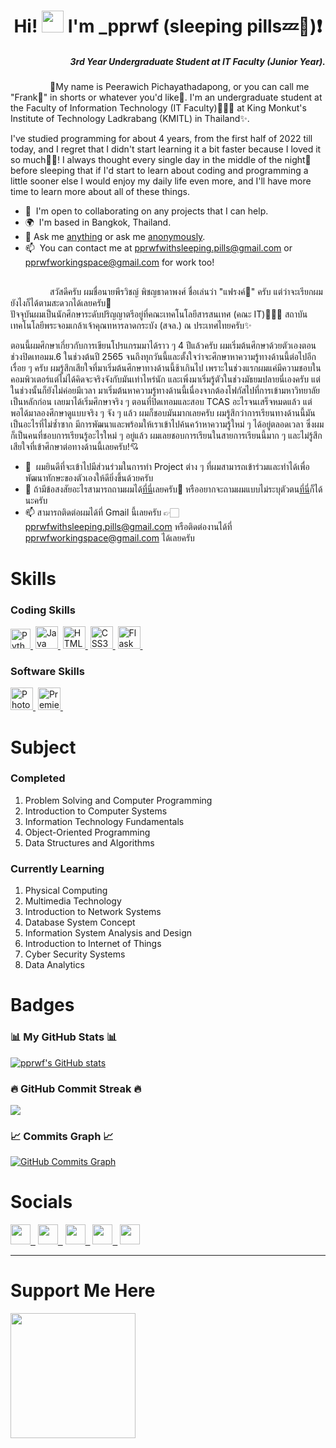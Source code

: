 <h1 align="center">Hi! <img src="https://media.giphy.com/media/hvRJCLFzcasrR4ia7z/giphy.gif" width="35"> I'm _pprwf (sleeping pills💤💊)❗</h1>
<h5 align="right">3rd Year Undergraduate Student at IT Faculty (Junior Year).</h5>

&nbsp;&nbsp;&nbsp;&nbsp;&nbsp;&nbsp;&nbsp;&nbsp;&nbsp;&nbsp;&nbsp;&nbsp;&nbsp;&nbsp;&nbsp;
💫My name is Peerawich Pichayathadapong, or you can call me "Frank🦈" in shorts or whatever you'd like🦭.
I'm an undergraduate student at the Faculty of Information Technology (IT Faculty)🧑🏻‍💻 at King Monkut's Institute of Technology Ladkrabang (KMITL) in Thailand✨.

I've studied programming for about 4 years, from the first half of 2022 till today, and I regret that 
I didn't start learning it a bit faster because I loved it so much💖💘!
I always thought every single day in the middle of the night🌃 before sleeping that if I'd start to learn about coding and programming a little sooner else 
I would enjoy my daily life even more, and I'll have more time to learn more about all of these things.

*   🤝  I'm open to collaborating on any projects that I can help.
*   🌍  I'm based in Bangkok, Thailand.
*   💬  Ask me [anything](https://ask.fm/askingpills) or ask me [anonymously](ngl.link/_pprwf82484).
*   📫  You can contact me at [pprwfwithsleeping.pills@gmail.com](mailto:pprwfwithsleeping.pills@gmail.com) or [pprwfworkingspace@gmail.com](mailto:pprwfworkingspace@gmail.com) for work too!

##

&nbsp;&nbsp;&nbsp;&nbsp;&nbsp;&nbsp;&nbsp;&nbsp;&nbsp;&nbsp;&nbsp;&nbsp;&nbsp;&nbsp;&nbsp;
สวัสดีครับ ผมชื่อนายพีรวิชญ์ พิชญธาดาพงศ์ ชื่อเล่นว่า "แฟรงค์🦈" ครับ แต่ว่าจะเรียกผมยังไงก็ได้ตามสะดวกได้เลยครับ🙂<br>
ปัจจุบันผมเป็นนักศึกษาระดับปริญญาตรีอยู่ที่คณะเทคโนโลยีสารสนเทศ (คณะ IT)🧑🏻‍💻 สถาบันเทคโนโลยีพระจอมเกล้าเจ้าคุณทหารลาดกระบัง (สจล.) ณ ประเทศไทยครับ✨

ตอนนี้ผมศึกษาเกี่ยวกับการเขียนโปรแกรมมาได้ราว ๆ 4 ปีแล้วครับ ผมเริ่มต้นศึกษาด้วยตัวเองตอนช่วงปิดเทอมม.6 ในช่วงต้นปี 2565 จนถึงทุกวันนี้และตั้งใจว่าจะศึกษาหาความรู้ทางด้านนี้ต่อไปอีกเรื่อย ๆ ครับ
ผมรู้สึกเสียใจที่มาเริ่มต้นศึกษาทางด้านนี้ช้าเกินไป เพราะในช่วงแรกผมแค่มีความชอบในคอมพิวเตอร์แต่ไม่ได้คิดจะจริงจังกับมันเท่าไหร่นัก และเพิ่งมาเริ่มรู้ตัวในช่วงมัธยมปลายนี่เองครับ แต่ในช่วงนั้นก็ยังไม่ค่อยมีเวลา
มาเริ่มต้นหาความรู้ทางด้านนี้เนื่องจากต้องโฟกัสไปที่การเข้ามหาวิทยาลัยเป็นหลักก่อน เลยมาได้เริ่มศึกษาจริง ๆ ตอนที่ปิดเทอมและสอบ TCAS อะไรจนเสร็จหมดแล้ว แต่พอได้มาลองศึกษาดูแบบจริง ๆ จัง ๆ แล้ว
ผมก็ชอบมันมากเลยครับ ผมรู้สึกว่าการเรียนทางด้านนี้มันเป็นอะไรที่ไม่ซ้ำซาก มีการพัฒนาและพร้อมให้เราเข้าไปค้นคว้าหาความรู้ใหม่ ๆ ได้อยู่ตลอดเวลา ซึ่งผมก็เป็นคนที่ชอบการเรียนรู้อะไรใหม่ ๆ อยู่แล้ว 
ผมเลยชอบการเรียนในสายการเรียนนี้มาก ๆ และไม่รู้สึกเสียใจที่เข้าศึกษาต่อทางด้านนี้เลยครับ!💘

*   🤝  ผมยินดีที่จะเข้าไปมีส่วนร่วมในการทำ Project ต่าง ๆ ที่ผมสามารถเข้าร่วมและทำได้เพื่อพัฒนาทักษะของตัวเองให้ดียิ่งขึ้นด้วยครับ
*   💬  ถ้ามีข้อสงสัยอะไรสามารถถามผมได้[ที่นี่](https://ask.fm/askingpills)เลยครับ🙂 หรืออยากจะถามผมแบบไม่ระบุตัวตน[ที่นี่](ngl.link/_pprwf12228)ก็ได้นะครับ
*   📫  สามารถติดต่อผมได้ที่ Gmail นี้เลยครับ 👉🏻 [pprwfwithsleeping.pills@gmail.com](mailto:pprwfwithsleeping.pills@gmail.com) หรือติดต่องานได้ที่ [pprwfworkingspace@gmail.com](mailto:pprwfworkingspace@gmail.com) ได้เลยครับ
# Skills 
### Coding Skills
<p align="left">
<a href="https://www.python.org/" target="_blank" rel="noreferrer"><img src="https://raw.githubusercontent.com/danielcranney/readme-generator/main/public/icons/skills/python-colored.svg" width="32" height="32" alt="Python" />&nbsp;</a>
<a href="https://www.oracle.com/java/" target="_blank" rel="noreferrer"><img src="https://raw.githubusercontent.com/danielcranney/readme-generator/main/public/icons/skills/java-colored.svg" width="36" height="36" alt="Java" />&nbsp;</a>
<a href="https://developer.mozilla.org/en-US/docs/Glossary/HTML5" target="_blank" rel="noreferrer"><img src="https://raw.githubusercontent.com/danielcranney/readme-generator/main/public/icons/skills/html5-colored.svg" width="36" height="36" alt="HTML5" />&nbsp;</a>
<a href="https://www.w3.org/TR/CSS/#css" target="_blank" rel="noreferrer"><img src="https://raw.githubusercontent.com/danielcranney/readme-generator/main/public/icons/skills/css3-colored.svg" width="36" height="36" alt="CSS3" />&nbsp;</a>
<a href="https://flask.palletsprojects.com/en/2.0.x/" target="_blank" rel="noreferrer"><img src="https://raw.githubusercontent.com/danielcranney/readme-generator/main/public/icons/skills/flask-colored-dark.svg" width="36" height="36" alt="Flask" />&nbsp;</a>
</p>

### Software Skills
<p align="left">
<a href="https://www.adobe.com/uk/products/photoshop.html" target="_blank" rel="noreferrer"><img src="https://www.adobe.com/content/dam/cc/us/en/creativecloud/max2020/mnemonics/photoshop.svg" width="36" height="36" alt="Photoshop" />&nbsp;</a>
<a href="https://www.adobe.com/uk/products/premiere.html" target="_blank" rel="noreferrer"><img src="https://www.adobe.com/content/dam/cc/icons/premiere.svg" width="36" height="36" alt="Premiere Pro" />&nbsp;</a>
</p>

# Subject

### Completed
01. Problem Solving and Computer Programming
02. Introduction to Computer Systems
03. Information Technology Fundamentals
04. Object-Oriented Programming
05. Data Structures and Algorithms

### Currently Learning
01. Physical Computing
02. Multimedia Technology
03. Introduction to Network Systems
04. Database System Concept
05. Information System Analysis and Design
06. Introduction to Internet of Things
07. Cyber Security Systems
08. Data Analytics

# Badges
### 📊 My GitHub Stats 📊

<a href="http://www.github.com/pprwf"><img src="https://github-readme-stats.vercel.app/api?username=pprwf&show_icons=true&hide=prs,issues,&count_private=true&title_color=0891b2&text_color=ffffff&icon_color=0891b2&bg_color=1c1917&hide_border=true&show_icons=true" alt="pprwf's GitHub stats" /></a>

### 🔥 GitHub Commit Streak 🔥

<a href="http://www.github.com/pprwf"><img src="https://github-readme-streak-stats.herokuapp.com/?user=pprwf&stroke=ffffff&background=1c1917&ring=0891b2&fire=0891b2&currStreakNum=ffffff&currStreakLabel=0891b2&sideNums=ffffff&sideLabels=ffffff&dates=ffffff&hide_border=true" /></a>

### 📈 Commits Graph 📈

<a href="http://www.github.com/pprwf"><img src="https://github-readme-activity-graph.cyclic.app/graph?username=pprwf&bg_color=1c1917&color=ffffff&line=0891b2&point=ffffff&area_color=1c1917&area=true&hide_border=true&custom_title=GitHub%20Commits%20Graph" alt="GitHub Commits Graph" /></a>

# Socials
<p align="left">
<a href="https://www.github.com/pprwf" target="_blank" rel="noreferrer"><img src="https://raw.githubusercontent.com/danielcranney/readme-generator/main/public/icons/socials/github-dark.svg" width="32" height="32" />&nbsp;&nbsp;</a>
<a href="http://www.instagram.com/_pprwf" target="_blank" rel="noreferrer"><img src="https://raw.githubusercontent.com/danielcranney/readme-generator/main/public/icons/socials/instagram.svg" width="32" height="32" />&nbsp;&nbsp;</a>
<a href="https://www.facebook.com/FrankPeerawichPichayathadapong" target="_blank" rel="noreferrer"><img src="https://raw.githubusercontent.com/danielcranney/readme-generator/main/public/icons/socials/facebook.svg" width="32" height="32" />&nbsp;&nbsp;</a>
<a href="https://www.twitter.com/relaxed_pills" target="_blank" rel="noreferrer"><img src="https://raw.githubusercontent.com/danielcranney/readme-generator/main/public/icons/socials/twitter.svg" width="32" height="32" />&nbsp;&nbsp;</a>
<a href="https://www.twitch.tv/pprwf_" target="_blank" rel="noreferrer"><img src="https://raw.githubusercontent.com/danielcranney/readme-generator/main/public/icons/socials/twitch.svg" width="32" height="32" /></a>&nbsp;&nbsp;
</p>

----------

# Support Me Here
<a href="https://www.buymeacoffee.com/pprwf"><img src="https://cdn.buymeacoffee.com/buttons/v2/default-yellow.png" width="200" /></a>

